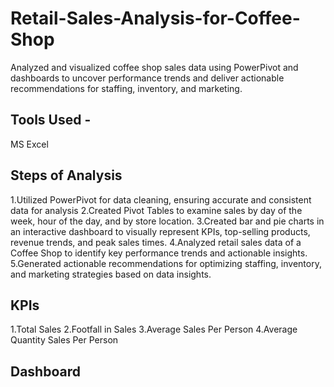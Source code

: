 # Retail-Sales-Analysis-for-Coffee-Shop
Analyzed and visualized coffee shop sales data using PowerPivot and dashboards to uncover performance trends and deliver actionable recommendations for staffing, inventory, and marketing.

## Tools Used -
MS Excel

## Steps of Analysis
1.Utilized PowerPivot for data cleaning, ensuring accurate and consistent data for analysis 
2.Created Pivot Tables to examine sales by day of the week, hour of the day, and by store location.
3.Created bar and pie charts in an interactive dashboard to visually represent KPIs, top-selling products, revenue trends, and peak sales times.
4.Analyzed retail sales data of a Coffee Shop to identify key performance trends and actionable insights.
5.Generated actionable recommendations for optimizing staffing, inventory, and marketing strategies based on data insights.

## KPIs
1.Total Sales
2.Footfall in Sales
3.Average Sales Per Person
4.Average Quantity Sales Per Person

## Dashboard

